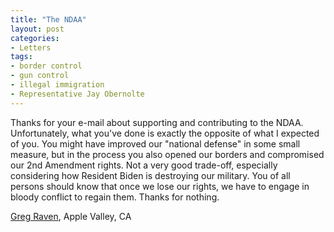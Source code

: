 ```yaml
---
title: "The NDAA"
layout: post
categories:
- Letters
tags:
- border control
- gun control
- illegal immigration
- Representative Jay Obernolte
---
```


Thanks for your e-mail about supporting and contributing to the NDAA. Unfortunately, what you've done is exactly the opposite of what I expected of you. You might have improved our "national defense" in some small measure, but in the process you also opened our borders and compromised our 2nd Amendment rights. Not a very good trade-off, especially considering how Resident Biden is destroying our military. You of all persons should know that once we lose our rights, we have to engage in bloody conflict to regain them. Thanks for nothing.

[Greg Raven](https://www.gregraven.org/), Apple Valley, CA